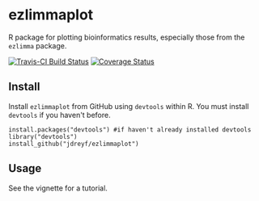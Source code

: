 # ezlimmaplot
R package for plotting bioinformatics results, especially those from the `ezlimma` package.

[![Travis-CI Build Status](https://travis-ci.org/jdreyf/ezlimmaplot.svg?branch=master)](https://travis-ci.org/jdreyf/ezlimmaplot)
[![Coverage Status](https://img.shields.io/codecov/c/github/jdreyf/ezlimmaplot/master.svg)](https://codecov.io/github/jdreyf/ezlimmaplot?branch=master)

## Install
Install `ezlimmaplot` from GitHub using `devtools`  within R. You must install `devtools` if you haven't before.
```
install.packages("devtools") #if haven't already installed devtools
library("devtools")
install_github("jdreyf/ezlimmaplot")
```

## Usage
See the vignette for a tutorial.
